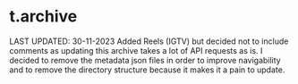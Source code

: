 # t.archive
LAST UPDATED: 30-11-2023
Added Reels (IGTV) but decided not to include comments as updating this archive takes a lot of API requests as is.
I decided to remove the metadata json files in order to improve navigability and to remove the directory structure because it makes it a pain to update.
